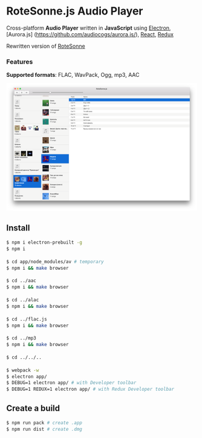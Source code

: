 # RoteSonne.js Audio Player

Cross-platform **Audio Player** written in **JavaScript** using [Electron](http://electron.atom.io/), [Aurora.js]
(https://github.com/audiocogs/aurora.js/), [React](https://facebook.github.io/react/), 
[Redux](https://github.com/reactjs/redux)

Rewritten version of [RoteSonne](https://github.com/industral/RoteSonne)

### Features

**Supported formats**: FLAC, WavPack, Ogg, mp3, AAC


![OS X](./docs/osx.png)


## Install


```bash
$ npm i electron-prebuilt -g
$ npm i

$ cd app/node_modules/av # temporary
$ npm i && make browser

$ cd ../aac
$ npm i && make browser

$ cd ../alac
$ npm i && make browser

$ cd ../flac.js
$ npm i && make browser

$ cd ../mp3
$ npm i && make browser

$ cd ../../..

$ webpack -w
$ electron app/
$ DEBUG=1 electron app/ # with Developer toolbar
$ DEBUG=1 REDUX=1 electron app/ # with Redux Developer toolbar
```


## Create a build

```bash
$ npm run pack # create .app
$ npm run dist # create .dmg
```
